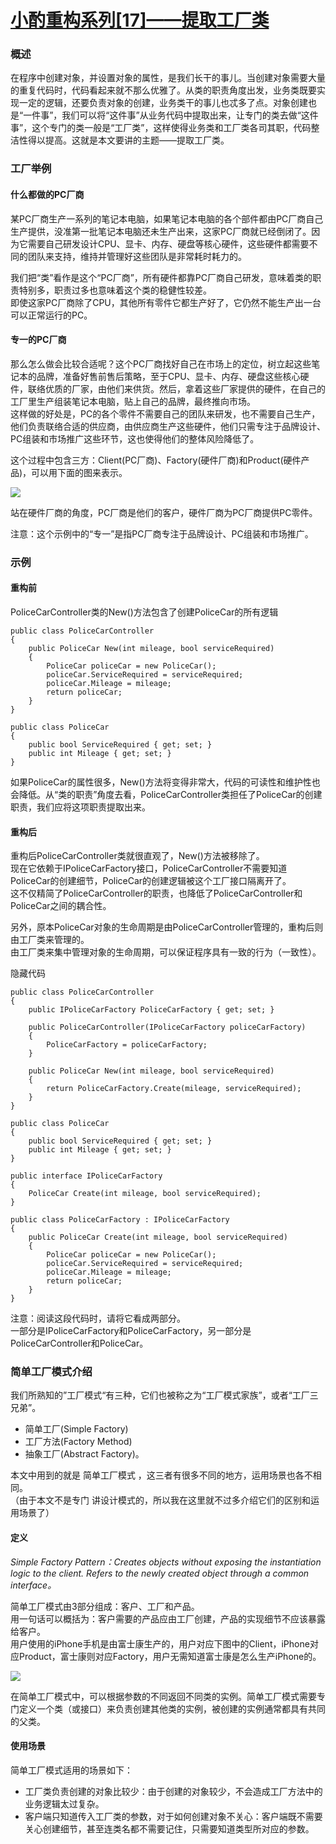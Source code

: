 # [小酌重构系列[17]——提取工厂类][0]

### 概述

在程序中创建对象，并设置对象的属性，是我们长干的事儿。当创建对象需要大量的重复代码时，代码看起来就不那么优雅了。从类的职责角度出发，业务类既要实现一定的逻辑，还要负责对象的创建，业务类干的事儿也忒多了点。对象创建也是“一件事”，我们可以将“这件事”从业务代码中提取出来，让专门的类去做“这件事”，这个专门的类一般是“工厂类”，这样使得业务类和工厂类各司其职，代码整洁性得以提高。这就是本文要讲的主题——提取工厂类。

### 工厂举例

#### 什么都做的PC厂商

某PC厂商生产一系列的笔记本电脑，如果笔记本电脑的各个部件都由PC厂商自己生产提供，没准第一批笔记本电脑还未生产出来，这家PC厂商就已经倒闭了。因为它需要自己研发设计CPU、显卡、内存、硬盘等核心硬件，这些硬件都需要不同的团队来支持，维持并管理好这些团队是非常耗时耗力的。

我们把“类”看作是这个“PC厂商”，所有硬件都靠PC厂商自己研发，意味着类的职责特别多，职责过多也意味着这个类的稳健性较差。  
即使这家PC厂商除了CPU，其他所有零件它都生产好了，它仍然不能生产出一台可以正常运行的PC。

#### 专一的PC厂商

那么怎么做会比较合适呢？这个PC厂商找好自己在市场上的定位，树立起这些笔记本的品牌，准备好售前售后策略，至于CPU、显卡、内存、硬盘这些核心硬件，联络优质的厂家，由他们来供货。然后，拿着这些厂家提供的硬件，在自己的工厂里生产组装笔记本电脑，贴上自己的品牌，最终推向市场。  
这样做的好处是，PC的各个零件不需要自己的团队来研发，也不需要自己生产，他们负责联络合适的供应商，由供应商生产这些硬件，他们只需专注于品牌设计、PC组装和市场推广这些环节，这也使得他们的整体风险降低了。

这个过程中包含三方：Client(PC厂商)、Factory(硬件厂商)和Product(硬件产品)，可以用下面的图来表示。

![](./img/341820-20160519234836232-1956637126.png)

站在硬件厂商的角度，PC厂商是他们的客户，硬件厂商为PC厂商提供PC零件。

注意：这个示例中的“专一”是指PC厂商专注于品牌设计、PC组装和市场推广。

### 示例

#### 重构前

PoliceCarController类的New()方法包含了创建PoliceCar的所有逻辑

    public class PoliceCarController
    {
        public PoliceCar New(int mileage, bool serviceRequired)
        {
            PoliceCar policeCar = new PoliceCar();
            policeCar.ServiceRequired = serviceRequired;
            policeCar.Mileage = mileage;
            return policeCar;
        }
    }
    
    public class PoliceCar
    {
        public bool ServiceRequired { get; set; }
        public int Mileage { get; set; }
    }
    

如果PoliceCar的属性很多，New()方法将变得非常大，代码的可读性和维护性也会降低。从“类的职责”角度去看，PoliceCarController类担任了PoliceCar的创建职责，我们应将这项职责提取出来。

#### 重构后

重构后PoliceCarController类就很直观了，New()方法被移除了。  
现在它依赖于IPoliceCarFactory接口，PoliceCarController不需要知道PoliceCar的创建细节，PoliceCar的创建逻辑被这个工厂接口隔离开了。  
这不仅精简了PoliceCarController的职责，也降低了PoliceCarController和PoliceCar之间的耦合性。

另外，原本PoliceCar对象的生命周期是由PoliceCarController管理的，重构后则由工厂类来管理的。  
由工厂类来集中管理对象的生命周期，可以保证程序具有一致的行为（一致性）。

隐藏代码

    public class PoliceCarController
    {
        public IPoliceCarFactory PoliceCarFactory { get; set; }
    
        public PoliceCarController(IPoliceCarFactory policeCarFactory)
        {
            PoliceCarFactory = policeCarFactory;
        }
    
        public PoliceCar New(int mileage, bool serviceRequired)
        {
            return PoliceCarFactory.Create(mileage, serviceRequired);
        }
    }
    
    public class PoliceCar
    {
        public bool ServiceRequired { get; set; }
        public int Mileage { get; set; }
    }
    
    public interface IPoliceCarFactory
    {
        PoliceCar Create(int mileage, bool serviceRequired);
    }
    
    public class PoliceCarFactory : IPoliceCarFactory
    {
        public PoliceCar Create(int mileage, bool serviceRequired)
        {
            PoliceCar policeCar = new PoliceCar();
            policeCar.ServiceRequired = serviceRequired;
            policeCar.Mileage = mileage;
            return policeCar;
        }
    }
    

注意：阅读这段代码时，请将它看成两部分。  
一部分是IPoliceCarFactory和PoliceCarFactory，另一部分是PoliceCarController和PoliceCar。

### 简单工厂模式介绍

我们所熟知的”工厂模式“有三种，它们也被称之为“工厂模式家族”，或者“工厂三兄弟”。

* 简单工厂(Simple Factory)
* 工厂方法(Factory Method)
* 抽象工厂(Abstract Factory)。

本文中用到的就是 简单工厂模式 ，这三者有很多不同的地方，运用场景也各不相同。  
（由于本文不是专门 讲设计模式的，所以我在这里就不过多介绍它们的区别和运用场景了）

#### 定义

_Simple Factory Pattern：Creates objects without exposing the instantiation logic to the client. Refers to the newly created object through a common interface。_

简单工厂模式由3部分组成：客户、工厂和产品。  
用一句话可以概括为：客户需要的产品应由工厂创建，产品的实现细节不应该暴露给客户。  
用户使用的iPhone手机是由富士康生产的，用户对应下图中的Client，iPhone对应Product，富士康则对应Factory，用户无需知道富士康是怎么生产iPhone的。

![](./img/341820-20160519234837341-1781127144.png)

在简单工厂模式中，可以根据参数的不同返回不同类的实例。简单工厂模式需要专门定义一个类（或接口）来负责创建其他类的实例，被创建的实例通常都具有共同的父类。

#### 使用场景

简单工厂模式适用的场景如下：

* 工厂类负责创建的对象比较少：由于创建的对象较少，不会造成工厂方法中的业务逻辑太过复杂。
* 客户端只知道传入工厂类的参数，对于如何创建对象不关心：客户端既不需要关心创建细节，甚至连类名都不需要记住，只需要知道类型所对应的参数。

[0]: http://www.cnblogs.com/keepfool/p/5510674.html